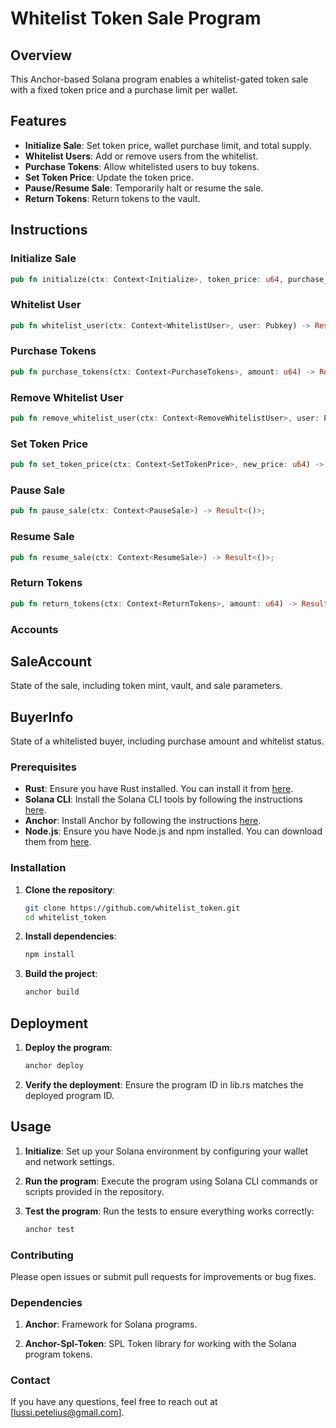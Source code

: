 # Whitelist Token Sale Program

## Overview
This Anchor-based Solana program enables a whitelist-gated token sale with a fixed token price and a purchase limit per wallet.

## Features
- **Initialize Sale**: Set token price, wallet purchase limit, and total supply.
- **Whitelist Users**: Add or remove users from the whitelist.
- **Purchase Tokens**: Allow whitelisted users to buy tokens.
- **Set Token Price**: Update the token price.
- **Pause/Resume Sale**: Temporarily halt or resume the sale.
- **Return Tokens**: Return tokens to the vault.

## Instructions

### Initialize Sale
```rust
pub fn initialize(ctx: Context<Initialize>, token_price: u64, purchase_limit_per_wallet: u64, total_supply: u64) -> Result<()>;
```

### Whitelist User
```rust
pub fn whitelist_user(ctx: Context<WhitelistUser>, user: Pubkey) -> Result<()>;
```

### Purchase Tokens
```rust
pub fn purchase_tokens(ctx: Context<PurchaseTokens>, amount: u64) -> Result<()>;
```

### Remove Whitelist User
```rust
pub fn remove_whitelist_user(ctx: Context<RemoveWhitelistUser>, user: Pubkey) -> Result<()>;
```

### Set Token Price
```rust
pub fn set_token_price(ctx: Context<SetTokenPrice>, new_price: u64) -> Result<()>;
```

### Pause Sale
```rust
pub fn pause_sale(ctx: Context<PauseSale>) -> Result<()>;
```

### Resume Sale
```rust
pub fn resume_sale(ctx: Context<ResumeSale>) -> Result<()>;
```

### Return Tokens
```rust
pub fn return_tokens(ctx: Context<ReturnTokens>, amount: u64) -> Result<()>;
```

### Accounts
## SaleAccount
State of the sale, including token mint, vault, and sale parameters.

## BuyerInfo
State of a whitelisted buyer, including purchase amount and whitelist status.

### Prerequisites

- **Rust**: Ensure you have Rust installed. You can install it from [here](https://www.rust-lang.org/tools/install).
- **Solana CLI**: Install the Solana CLI tools by following the instructions [here](https://docs.solana.com/cli/install-solana-cli-tools).
- **Anchor**: Install Anchor by following the instructions [here](https://book.anchor-lang.com/chapter_2/installation.html).
- **Node.js**: Ensure you have Node.js and npm installed. You can download them from [here](https://nodejs.org/).

### Installation

1. **Clone the repository**:
   ```sh
   git clone https://github.com/whitelist_token.git
   cd whitelist_token

2. **Install dependencies**:
   ```sh
   npm install

3. **Build the project**:
   ```sh
   anchor build

## Deployment

1. **Deploy the program**:
   ```sh
   anchor deploy

2. **Verify the deployment**:
   Ensure the program ID in lib.rs matches the deployed program ID.

## Usage

1. **Initialize**:
   Set up your Solana environment by configuring your wallet and network settings.

2. **Run the program**:
   Execute the program using Solana CLI commands or scripts provided in the repository.

3. **Test the program**:
   Run the tests to ensure everything works correctly:
   ```sh
   anchor test  

### Contributing
Please open issues or submit pull requests for improvements or bug fixes.

### Dependencies

1. **Anchor**: Framework for Solana programs.

2. **Anchor-Spl-Token**: SPL Token library for working with the Solana program tokens.

### Contact

If you have any questions, feel free to reach out at [lussi.petelius@gmail.com].
